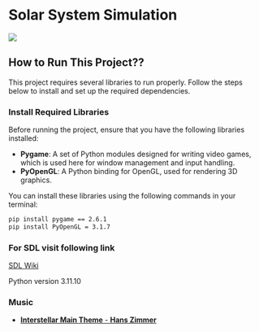 # Solar System Simulation

![](https://github.com/haJye/DSAI/blob/main/M2DSAI/ImageSynthesis/Project/Gif.gif)

## How to Run This Project??
This project requires several libraries to run properly. Follow the steps below to install and set up the required dependencies.

### Install Required Libraries

Before running the project, ensure that you have the following libraries installed:

- **Pygame**: A set of Python modules designed for writing video games, which is used here for window management and input handling.
- **PyOpenGL**: A Python binding for OpenGL, used for rendering 3D graphics.

You can install these libraries using the following commands in your terminal:

```bash
pip install pygame == 2.6.1
pip install PyOpenGL = 3.1.7
```
### For SDL visit following link
[SDL Wiki](https://wiki.libsdl.org/SDL2/Installation)

Python version 3.11.10

### Music 
- [**Interstellar Main Theme** - **Hans Zimmer**](https://youtu.be/kpz8lpoLvrA?si=LODxKZLKSyyZHm8I)
